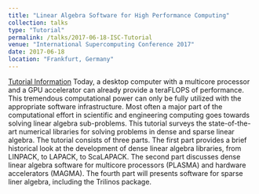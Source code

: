 ```yaml
---
title: "Linear Algebra Software for High Performance Computing"
collection: talks
type: "Tutorial"
permalink: /talks/2017-06-18-ISC-Tutorial
venue: "International Supercomputing Conference 2017"
date: 2017-06-18
location: "Frankfurt, Germany"
---
```

[Tutorial Information](http://2017.isc-hpc.com/isc17_ap/sessiondetails.htm?t=session&o=495&a=select&ra=personendetails)
Today, a desktop computer with a multicore processor and a GPU accelerator can already provide a teraFLOPS of performance. This tremendous computational power can only be fully utilized with the appropriate software infrastructure. Most often a major part of the computational effort in scientific and engineering computing goes towards solving linear algebra sub-problems. This tutorial surveys the state-of-the-art numerical libraries for solving problems in dense and sparse linear algebra. The tutorial consists of three parts. The first part provides a brief historical look at the development of dense linear algebra libraries, from LINPACK, to LAPACK, to ScaLAPACK. The second part discusses dense linear algebra software for multicore processors (PLASMA) and hardware accelerators (MAGMA). The fourth part will presents software for sparse liner algebra, including the Trilinos package.

